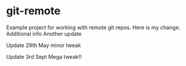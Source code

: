 # git-remote

Example project for working with remote git repos.
Here is my change.
Additional info
Another update

Update 29th May
minor tweak

Update 3rd Sept
Mega tweak!!

